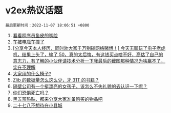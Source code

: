 # v2ex热议话题

`最后更新时间：2022-11-07 18:06:51 +0800`

1. [看看程序员鱼皮的嘴脸](https://www.v2ex.com/t/893205)
1. [车被电瓶车撞了](https://www.v2ex.com/t/893155)
1. [[分享今天本人经历，同时劝大家千万别碰网络赌博！] 今天无聊玩了电子老虎机，结果上头了，输了 50，真的太后悔，有这钱买点啥不好，高估了自己的意志力，有了解的小伙伴请技术分析一下我最后的截图那种情况为啥赢不了，实在不理解](https://www.v2ex.com/t/893139)
1. [大家用的什么椅子?](https://www.v2ex.com/t/893130)
1. [Zlib 的数据量怎么这么少，才 31T 的书籍？](https://www.v2ex.com/t/893105)
1. [隔壁公司有一个挺漂亮的女孩子，该怎么不失礼貌的去认识一下呢？](https://www.v2ex.com/t/893340)
1. [你们恐惧死亡吗？](https://www.v2ex.com/t/893362)
1. [黑五预热贴，都来分享大家准备购买的物品吧](https://www.v2ex.com/t/893193)
1. [二十七八不想待在小县城](https://www.v2ex.com/t/893256)


